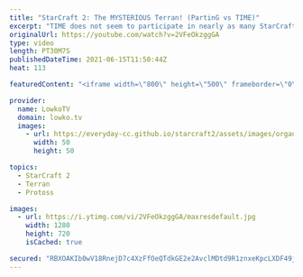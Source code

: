 ```yaml
---
title: "StarCraft 2: The MYSTERIOUS Terran! (PartinG vs TIME)"
excerpt: "TIME does not seem to participate in nearly as many StarCraft 2 events outside of China as he used to. It's been far too long since I casted one of this games, so in today's best-of-3 series he goes up against the top level Protoss player PartinG.  Support my work on Patreon: http://www.patreon.com/lowkotv"
originalUrl: https://youtube.com/watch?v=2VFeOkzggGA
type: video
length: PT30M7S
publishedDateTime: 2021-06-15T11:50:44Z
heat: 113

featuredContent: "<iframe width=\"800\" height=\"500\" frameborder=\"0\" src=\"https://www.youtube.com/embed/2VFeOkzggGA\" allow=\"accelerometer; autoplay; encrypted-media; gyroscope; picture-in-picture\" allowfullscreen></iframe>"

provider:
  name: LowkoTV
  domain: lowko.tv
  images:
    - url: https://everyday-cc.github.io/starcraft2/assets/images/organizations/lowko.tv-50x50.jpg
      width: 50
      height: 50

topics:
  - StarCraft 2
  - Terran
  - Protoss

images:
  - url: https://i.ytimg.com/vi/2VFeOkzggGA/maxresdefault.jpg
    width: 1280
    height: 720
    isCached: true

secured: "RBXOAKIb0wV18RnejD7c4XzFfOeQTdkGE2e2AvclMDtd9R1znxeKpcLXDF49jxG5gPF44s0qp2TXEvy37mPJSrejuNeshjgUbqxQ2r8yG0jMZz+3OIxLbBLQP7N7CG1KWOaWy34wjahjso75sBph5eu8G7nmoI78mCVdsjkJ8henjwAuIYYejLvnHI3EnWlnVa2DrbNWhEthz5sVwmyAFCNW5nn454dPGX+oeGSl6fnbTUgX+CDW7Mqjq0vIDsX221Lm8oKPf1usaE0Yz2rmoZXPYslZuK/YpQgWRsD3avMZ5MLGLREJAYcDWEyCx6nfAcegoF2XuxdpcR3MBUVuYU6aZTcSgogVWv6rJVWEXK3EW97//NwzUz1qYL4TEcies1PegEiX2hKO3UowHhNrcCfqz9ktc1GcWgzcX2pIs0M=;7bqFTRt483uykg4zhoC5Lw=="
---
```


